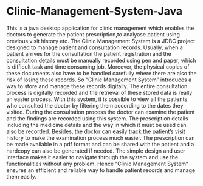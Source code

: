 # Clinic-Management-System-Java
This is a java desktop application for clinic management which enables the doctors to generate the patient prescription,to analyase patient using previous visit history etc.
The Clinic Management System is a JDBC project designed to manage patient and 
consultation records. Usually, when a patient arrives for the consultation the patient 
registration and the consultation details must be manually recorded using pen and paper, 
which is difficult task and time consuming job. Moreover, the physical copies of these 
documents also have to be handled carefully where there are also the risk of losing these 
records. So “Clinic Management System” introduces a way to store and manage these records 
digitally. The entire consultation process is digitally recorded and the retrieval of these stored 
data is really an easier process. With this system, it is possible to view all the patients who 
consulted the doctor by filtering them according to the dates they visited. During the 
consultation process the doctor can examine the patient and the findings are recorded using 
this system. The prescription details including the medicine details and the way in which it 
must be used can also be recorded. Besides, the doctor can easily track the patient’s visit 
history to make the examination process much easier. The prescription can be made available 
in a pdf format and can be shared with the patient and a hardcopy can also be generated if 
needed. The simple design and user interface makes it easier to navigate through the system 
and use the functionalities without any problem. Hence “Clinic Management System“ ensures 
an efficient and reliable way to handle patient records and manage them easily.
